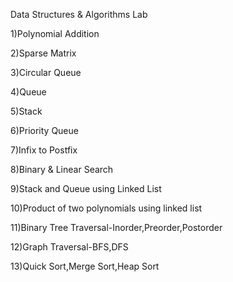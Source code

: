 Data Structures & Algorithms Lab


1)Polynomial Addition

2)Sparse Matrix

3)Circular Queue

4)Queue

5)Stack

6)Priority Queue

7)Infix to Postfix

8)Binary & Linear Search

9)Stack and Queue using Linked List

10)Product of two polynomials using linked list

11)Binary Tree Traversal-Inorder,Preorder,Postorder

12)Graph Traversal-BFS,DFS

13)Quick Sort,Merge Sort,Heap Sort
